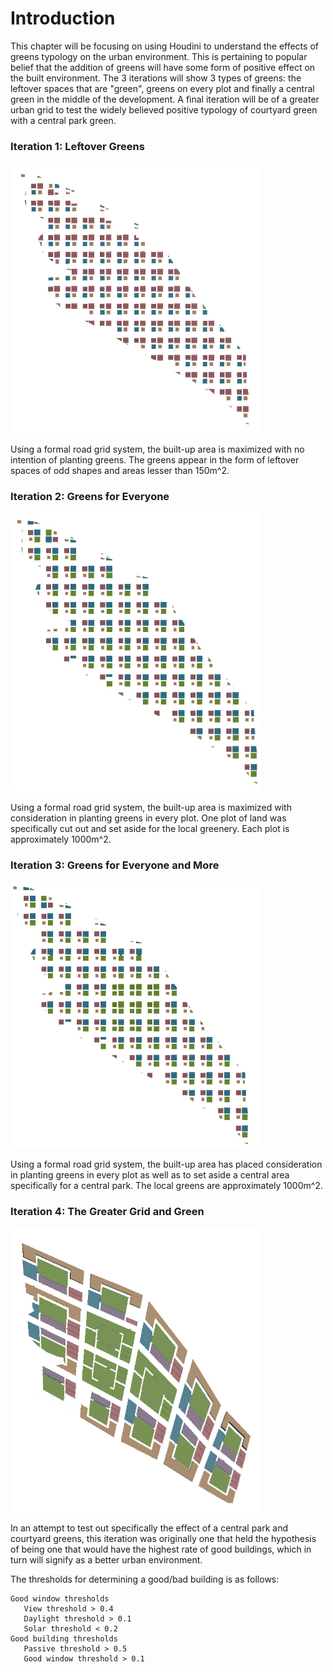 # Introduction

This chapter will be focusing on using Houdini to understand the effects of greens typology on the urban environment. This is pertaining to popular belief that the addition of greens will have some form of positive effect on the built environment. The 3 iterations will show 3 types of greens: the leftover spaces that are "green", greens on every plot and finally a central green in the middle of the development. A final iteration will be of a greater urban grid to test the widely believed positive typology of courtyard green with a central park green.

### Iteration 1: Leftover Greens 
<img src="imgs/1_figureground.jpg" width = "400">

Using a formal road grid system, the built-up area is maximized with no intention of planting greens. The greens appear in the form of leftover spaces of odd shapes and areas lesser than 150m^2. 

### Iteration 2: Greens for Everyone 
<img src="imgs/2_figureground.jpg" width = "400">

Using a formal road grid system, the built-up area is maximized with consideration in planting greens in every plot. One plot of land was specifically cut out and set aside for the local greenery. Each plot is approximately 1000m^2. 

### Iteration 3: Greens for Everyone and More  
<img src="imgs/3_figureground.jpg" width = "400">

Using a formal road grid system, the built-up area has placed consideration in planting greens in every plot as well as to set aside a central area specifically for a central park. The local greens are approximately 1000m^2.  

### Iteration 4: The Greater Grid and Green  
<img src="imgs/4_figureground.jpg" width = "400">

In an attempt to test out specifically the effect of a central park and courtyard greens, this iteration was originally one that held the hypothesis of being one that would have the highest rate of good buildings, which in turn will signify as a better urban environment. 

The thresholds for determining a good/bad building is as follows:
```
Good window thresholds
   View threshold > 0.4
   Daylight threshold > 0.1
   Solar threshold < 0.2
Good building thresholds
   Passive threshold > 0.5
   Good window threshold > 0.1
```
